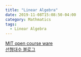 ```yaml
---
title: "Linear Algebra"
date: 2019-11-08T15:08:50-04:00
category: Mathmatics
tags:
  - Linear Algebra
---
```


[MIT open course ware](https://ocw.mit.edu/courses/mathematics/18-06-linear-algebra-spring-2010/video-lectures/)  
[선형대수 블로그](https://twlab.tistory.com/category/Fundamentals/Linear%20Algebra)  
